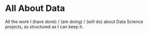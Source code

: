 # All About Data

All the work I (have done) / (am doing) / (will do) about Data Science projects, as structured as I can keep it.
